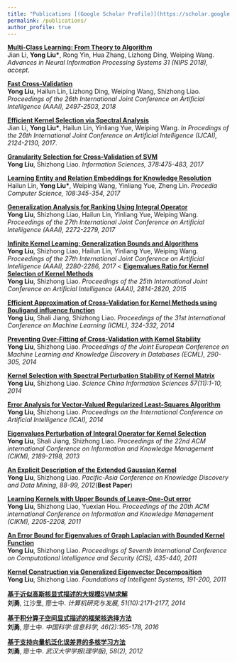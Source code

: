 ```yaml
---
title: "Publications [(Google Scholar Profile)](https://scholar.google.com/citations?user=vVhmzbAAAAAJ&hl=zh-CN)"
permalink: /publications/
author_profile: true
---
```

<b>[Multi-Class Learning: From Theory to Algorithm](http://IIE-liuyong.github.io/publications/nips2018-mc)</b> <br>
Jian Li, <b>Yong Liu*</b>, Rong Yin, Hua Zhang, Lizhong Ding, Weiping Wang. <i>Advances in Neural Information Processing Systems 31 (NIPS 2018), accept</i>.

<b>[Fast Cross-Validation](http://IIE-liuyong.github.io/publications/IJCAI2018-fcv)</b><br>
<b>Yong Liu</b>, Hailun Lin, Lizhong Ding, Weiping Wang, Shizhong Liao. <i>Proceedings of the 26th International Joint Conference on Artificial Intelligence (AAAI), 2497-2503, 2018</i>

<b>[Efficient Kernel Selection via Spectral Analysis](http://IIE-liuyong.github.io/publications/ijcai2017-sm)</b><br>
Jian Li, <b>Yong Liu*</b>, Hailun Lin, Yinliang Yue, Weiping Wang. <i>In Procedings of the 26th International Joint Conference on Artificial Intelligence (IJCAI), 2124-2130, 2017</i>.

<b>[Granularity Selection for Cross-Validation of SVM](http://IIE-liuyong.github.io/publications/IS2017-gs)</b><br>
<b>Yong Liu</b>, Shizhong Liao. <i>Information Sciences, 378:475-483, 2017</i>

<b>[Learning Entity and Relation Embeddings for Knowledge Resolution](http://IIE-liuyong.github.io/publications/PCS-le)</b><br>
Hailun Lin, <b>Yong Liu*</b>, Weiping Wang, Yinliang Yue, Zheng Lin. <i> Procedia Computer Science, 108:345-354, 2017</i>

<b>[Generalization Analysis for Ranking Using Integral Operator](http://IIE-liuyong.github.io/publications/aaai2017-ga)</b><br>
<b>Yong Liu</b>, Shizhong Liao, Hailun Lin, Yinliang Yue, Weiping Wang. <i>Proceedings of the 27th International Joint Conference on Artificial Intelligence (AAAI), 2272-2279, 2017</i>

<b>[Infinite Kernel Learning: Generalization Bounds and Algorithms](http://IIE-liuyong.github.io/publications/aaai2017-ikl)</b><br>
<b>Yong Liu</b>, Shizhong Liao, Hailun Lin, Yinliang Yue, Weiping Wang. <i>Proceedings of the 27th International Joint Conference on Artificial Intelligence (AAAI), 2280-2286, 2017</i>
<
<b>[Eigenvalues Ratio for Kernel Selection of Kernel Methods](IIE-liuyong.github.io/publications/aaai2015-kr)</b><br>
<b>Yong Liu</b>, Shizhong Liao. <i>Proceedings of the 25th International Joint Conference on Artificial Intelligence (AAAI), 2814-2820, 2015</i>

<b>[Efficient Approximation of Cross-Validation for Kernel Methods using Bouligand influence function](IIE-liuyong.github.io/publications/icml2014-bif)</b><br>
<b>Yong Liu</b>, Shali Jiang, Shizhong Liao. <i>Proceedings of the 31st International Conference on Machine Learning (ICML), 324-332, 2014</i>

<b>[Preventing Over-Fitting of Cross-Validation with Kernel Stability](IIE-liuyong.github.io/publications/ecml2014-ks)</b><br>
<b>Yong Liu</b>, Shizhong Liao. <i>Proceedings of the Joint European Conference on Machine Learning and Knowledge Discovery in Databases (ECML), 290-305, 2014</i>

<b>[Kernel Selection with Spectral Perturbation Stability of Kernel Matrix](IIE-liuyong.github.io/publications/scis-ks)</b><br>
<b>Yong Liu</b>, Shizhong Liao. <i>Science China Information Sciences 57(11):1-10, 2014</i>

<b>[Error Analysis for Vector-Valued Regularized Least-Squares Algorithm](IIE-liuyong.github.io/publications/ICAI-ea)</b><br>
<b>Yong Liu</b>, Shizhong Liao. <i>Proceedings on the International Conference on Artificial Intelligence (ICAI), 2014</i>

<b>[Eigenvalues Perturbation of Integral Operator for Kernel Selection](IIE-liuyong.github.io/publications/cikm2011-ep)</b><br>
<b>Yong Liu</b>, Shali Jiang, Shizhong Liao. <i>Proceedings of the 22nd ACM international Conference on Information and Knowledge Management (CIKM), 2189-2198, 2013</i>

<b>[An Explicit Description of the Extended Gaussian Kernel]()</b><br>
<b>Yong Liu</b>, Shizhong Liao. <i>Pacific-Asia Conference on Knowledge Discovery and Data Mining, 88-99, 2012</i>(<b>Best Paper</b>)

<b>[Learning Kernels with Upper Bounds of Leave-One-Out error](IIE-liuyong.github.io/publications/cikm2011-loo)</b><br>
<b>Yong Liu</b>, Shizhong Liao, Yuexian Hou. <i>Proceedings of the 20th ACM international Conference on Information and Knowledge Management (CIKM), 2205-2208, 2011</i>

<b>[An Error Bound for Eigenvalues of Graph Laplacian with Bounded Kernel Function]()</b><br>
<b>Yong Liu</b>, Shizhong Liao. <i>Proceedings of Seventh International Conference on Computational Intelligence and Security (CIS), 435-440, 2011</i>

<b>[Kernel Construction via Generalized Eigenvector Decomposition]()</b><br>
<b>Yong Liu</b>, Shizhong Liao. <i>Foundations of Intelligent Systems, 191-200, 2011 </i>

<b>[基于近似高斯核显式描述的大规模SVM求解](IIE-liuyong.github.io/publications/yf-svm)</b><br>
<b>刘勇</b>, 江沙里, 廖士中. <i> 计算机研究与发展, 51(10):2171-2177, 2014</i>

<b>[基于积分算子空间显式描述的框架核选择方法](IIE-liuyong.github.io/publications/zgkx-fc)</b><br>
<b>刘勇</b>, 廖士中. <i>中国科学:信息科学, 46(2):165-178, 2016</i>

<b>[基于支持向量机泛化误差界的多核学习方法]()</b><br>
<b>刘勇</b>, 廖士中. <i>武汉大学学报(理学版), 58(2), 2012 </i>
